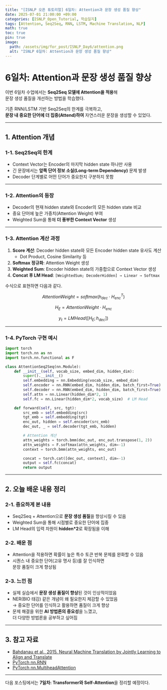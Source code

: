 ```yaml
---
title: "[ISNLP 오픈 튜토리얼] 6일차: Attention과 문장 생성 품질 향상"
date: 2025-07-01 21:00:00 +09:00
categories: [ISNLP_Open_Tutorial, 학습일지]
tags: [Attention, Seq2Seq, RNN, LSTM, Machine Translation, NLP]
math: true
toc: true
pin: true
image:
  path: /assets/img/for_post/ISNLP_Day6/attention.png
  alt: "ISNLP 6일차: Attention과 문장 생성 품질 향상"
---
```


# 6일차: Attention과 문장 생성 품질 향상

이번 6일차 수업에서는 **Seq2Seq 모델에 Attention을 적용**해  
문장 생성 품질을 개선하는 방법을 학습했다.  

기존 RNN/LSTM 기반 Seq2Seq의 한계를 극복하고,  
**문장 내 중요한 단어에 더 집중(Attend)하여** 자연스러운 문장을 생성할 수 있었다.

---

## 1. Attention 개념

### 1-1. Seq2Seq의 한계
- Context Vector는 Encoder의 마지막 hidden state 하나만 사용
- 긴 문장에서는 **앞쪽 단어 정보 소실(Long-term Dependency)** 문제 발생
- Decoder 단계별로 어떤 단어가 중요한지 구분하지 못함

---

### 1-2. Attention의 등장
- Decoder의 현재 hidden state와 Encoder의 모든 hidden state 비교
- 중요 단어에 높은 가중치(Attention Weight) 부여
- Weighted Sum을 통해 **더 풍부한 Context Vector** 생성

---

### 1-3. Attention 계산 과정
1. **Score 계산**: Decoder hidden state와 모든 Encoder hidden state 유사도 계산
   - Dot Product, Cosine Similarity 등
2. **Softmax 정규화**: Attention Weight 생성
3. **Weighted Sum**: Encoder hidden state의 가중합으로 Context Vector 생성
4. **Concat 후 LM Head**: `[WeightedSum; DecoderHidden] → Linear → Softmax`

수식으로 표현하면 다음과 같다.

$$
AttentionWeight = softmax(h_{dec} \cdot H_{enc}^T)
$$

$$
H_E = AttentionWeight \cdot H_{enc}
$$

$$
y_t = LMHead([H_E; h_{dec}])
$$

---

### 1-4. PyTorch 구현 예시
```py
import torch
import torch.nn as nn
import torch.nn.functional as F

class AttentionSeq2Seq(nn.Module):
    def __init__(self, vocab_size, embed_dim, hidden_dim):
        super().__init__()
        self.embedding = nn.Embedding(vocab_size, embed_dim)
        self.encoder = nn.RNN(embed_dim, hidden_dim, batch_first=True)
        self.decoder = nn.RNN(embed_dim, hidden_dim, batch_first=True)
        self.attn = nn.Linear(hidden_dim*2, 1)
        self.fc = nn.Linear(hidden_dim*2, vocab_size)  # LM Head

    def forward(self, src, tgt):
        src_emb = self.embedding(src)
        tgt_emb = self.embedding(tgt)
        enc_out, hidden = self.encoder(src_emb)
        dec_out, _ = self.decoder(tgt_emb, hidden)

        # Attention 계산
        attn_weights = torch.bmm(dec_out, enc_out.transpose(1, 2))
        attn_weights = F.softmax(attn_weights, dim=-1)
        context = torch.bmm(attn_weights, enc_out)

        concat = torch.cat([dec_out, context], dim=-1)
        output = self.fc(concat)
        return output
```

---

## 2. 오늘 배운 내용 정리

### 2-1. 중요하게 본 내용
- Seq2Seq + Attention으로 **문장 생성 품질**을 향상시킬 수 있음
- Weighted Sum을 통해 시점별로 중요한 단어에 집중
- LM Head의 입력 차원이 **hidden*2**로 확장됨을 이해

### 2-2. 배운 점
- Attention을 적용하면 확률이 높은 특수 토큰 반복 문제를 완화할 수 있음
- 시퀀스 내 중요한 단어(고유 명사 등)를 잘 인식하면  
  문장 품질이 크게 향상됨

### 2-3. 느낀 점
- 실제 실습에서 **문장 생성 품질이 향상**된 것이 인상적이었음
- NER(BIO 태깅) 같은 개념이 왜 필요한지 체감할 수 있었음  
  → 중요한 단어를 인식하고 활용하면 품질이 크게 향상
- 문제 해결을 위한 **AI 방법론의 중요성**을 느꼈고,  
  더 다양한 방법론을 공부하고 싶어짐

---

## 3. 참고 자료
- [Bahdanau et al., 2015. Neural Machine Translation by Jointly Learning to Align and Translate](https://arxiv.org/abs/1409.0473)
- [PyTorch nn.RNN](https://pytorch.org/docs/stable/generated/torch.nn.RNN.html)
- [PyTorch nn.MultiheadAttention](https://pytorch.org/docs/stable/generated/torch.nn.MultiheadAttention.html)

---

다음 포스팅에서는 **7일차: Transformer와 Self-Attention**을 정리할 예정이다.
